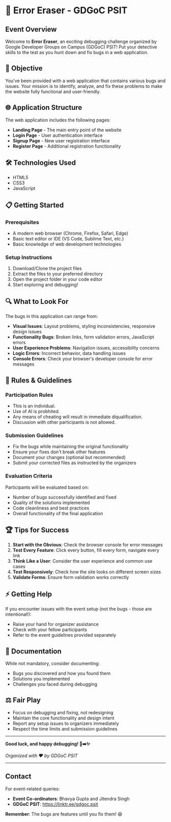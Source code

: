 # 🐛 Error Eraser - GDGoC PSIT

## Event Overview

Welcome to **Error Eraser**, an exciting debugging challenge organized by Google Developer Groups on Campus (GDGoC) PSIT! Put your detective skills to the test as you hunt down and fix bugs in a web application.

## 🎯 Objective

You've been provided with a web application that contains various bugs and issues. Your mission is to identify, analyze, and fix these problems to make the website fully functional and user-friendly.

## 🌐 Application Structure

The web application includes the following pages:
- **Landing Page** - The main entry point of the website
- **Login Page** - User authentication interface
- **Signup Page** - New user registration interface  
- **Register Page** - Additional registration functionality

## 🛠️ Technologies Used

- HTML5
- CSS3
- JavaScript


## 📋 Getting Started

### Prerequisites
- A modern web browser (Chrome, Firefox, Safari, Edge)
- Basic text editor or IDE (VS Code, Sublime Text, etc.)
- Basic knowledge of web development technologies

### Setup Instructions
1. Download/Clone the project files
2. Extract the files to your preferred directory
3. Open the project folder in your code editor
4. Start exploring and debugging!

## 🔍 What to Look For

The bugs in this application can range from:
- **Visual Issues**: Layout problems, styling inconsistencies, responsive design issues
- **Functionality Bugs**: Broken links, form validation errors, JavaScript errors
- **User Experience Problems**: Navigation issues, accessibility concerns
- **Logic Errors**: Incorrect behavior, data handling issues
- **Console Errors**: Check your browser's developer console for error messages

## 🎲 Rules & Guidelines

### Participation Rules
- This is an individual.
- Use of AI is probhited.
- Any means of cheating will result in immediate diqualification.
- Discussion with other participants is not allowed.


### Submission Guidelines
- Fix the bugs while maintaining the original functionality
- Ensure your fixes don't break other features
- Document your changes (optional but recommended)
- Submit your corrected files as instructed by the organizers

### Evaluation Criteria
Participants will be evaluated based on:
- Number of bugs successfully identified and fixed
- Quality of the solutions implemented
- Code cleanliness and best practices
- Overall functionality of the final application

## 🏆 Tips for Success

1. **Start with the Obvious**: Check the browser console for error messages
2. **Test Every Feature**: Click every button, fill every form, navigate every link
3. **Think Like a User**: Consider the user experience and common use cases
4. **Test Responsively**: Check how the site looks on different screen sizes
5. **Validate Forms**: Ensure form validation works correctly

## ⚡ Getting Help

If you encounter issues with the event setup (not the bugs - those are intentional!):
- Raise your hand for organizer assistance
- Check with your fellow participants
- Refer to the event guidelines provided separately

## 📝 Documentation

While not mandatory, consider documenting:
- Bugs you discovered and how you found them
- Solutions you implemented
- Challenges you faced during debugging


## ⚖️ Fair Play

- Focus on debugging and fixing, not redesigning
- Maintain the core functionality and design intent
- Report any setup issues to organizers immediately
- Respect the time limits and submission guidelines

---

**Good luck, and happy debugging! 🐛➡️✨**

*Organized with ❤️ by GDGoC PSIT*

---

## Contact

For event-related queries:
- **Event Co-ordinators**: Bhavya Gupta and Jitendra Singh
- **GDGoC PSIT**: https://linktr.ee/gdgoc.psit

**Remember**: The bugs are features until you fix them! 😄
